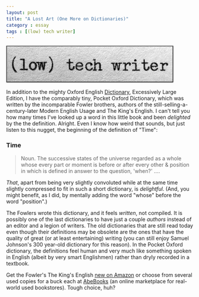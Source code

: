 ```yaml
---
layout: post
title: "A Lost Art (One More on Dictionaries)"
category : essay
tags : [(low) tech writer]
---
```

[![low tech writer](/assets/ltw/header14.jpg)](http://lowtechwriter.com)

In addition to the mighty Oxford English [Dictionary](http://www.imby.net/20090222/old-dictionaries-old-meanings/), Excessively Large Edition, I have the comparably tiny, Pocket Oxford Dictionary, which was written by the incomparable Fowler brothers, authors of the still-selling-a-century-later Modern English Usage and The King's English. I can't tell you how many times I've looked up a word in this little book and been *delighted* by the the definition. Alright. Even I know how weird that sounds, but just listen to this nugget, the beginning of the definition of "Time": 

### Time

> Noun. The successive states of the universe regarded as a whole whose every part or moment is before or after every other & position in which is defined in answer to the question, 'when?' ....

*That*, apart from being very slightly convoluted while at the same time slightly compressed to fit in such a short dictionary, is *delightful*. (And, you might benefit, as I did, by mentally adding the word "whose" before the word "position".)

The Fowlers wrote this dictionary, and it feels *written*, not compiled. It is possibly one of the last dictionaries to have just a couple *authors* instead of an editor and a legion of writers. The old dictionaries that are still read today even though their definitions may be obsolete are the ones that have the quality of great (or at least entertaining) writing (you can still enjoy Samuel Johnson's 300 year-old dictionary for this reason). In the Pocket Oxford dictionary, the definitions feel human and very much like something spoken in English (albeit by very smart Englishmen) rather than dryly recorded in a textbook. 

Get the Fowler's The King's English [new on Amazon](http://www.amazon.com/gp/product/1436657350?ie=UTF8&tag=lowtecwri-20&linkCode=as2&camp=1789&creative=390957&creativeASIN=1436657350) or choose from several used copies for a buck each at [AbeBooks](http://www.abebooks.com/servlet/SearchResults?sts=t&tn=the+king%27s+english&x=0&y=0) (an online marketplace for real-world used bookstores). Tough choice, huh?

